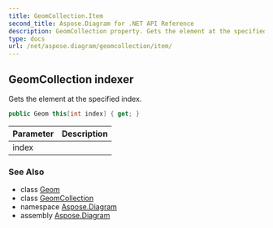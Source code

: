 ```yaml
---
title: GeomCollection.Item
second_title: Aspose.Diagram for .NET API Reference
description: GeomCollection property. Gets the element at the specified index
type: docs
url: /net/aspose.diagram/geomcollection/item/
---
```

## GeomCollection indexer

Gets the element at the specified index.

```csharp
public Geom this[int index] { get; }
```

| Parameter | Description |
| --- | --- |
| index |  |

### See Also

* class [Geom](../../geom/)
* class [GeomCollection](../)
* namespace [Aspose.Diagram](../../geomcollection/)
* assembly [Aspose.Diagram](../../../)


